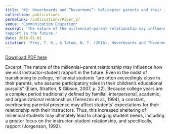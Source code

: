 ```yaml
---
title: "#2: Hoverboards and “hovermoms”: Helicopter parents and their influence on millennial students’ rapport with instructors"
collection: publications
permalink: /publications/Paper_2/
venue: "Communication Education"
excerpt: 'The nature of the millennial–parent relationship may influence how we visit instructor-student
rapport in the future.'
date: 2016-01-01
citation: 'Frey, T. K., & Tatum, N. T. (2016). Hoverboards and “hovermoms”: Helicopter parents and their influence on millennial students’ rapport with instructors. <i>Communication Education, 65</i>(4), 359-361. https://doi.org/10.1080/03634523.2016.1177846'
---
```


[Download PDF here](http://tkodyfrey.github.io/files/Hoverboards.pdf)

Excerpt: The nature of the millennial–parent relationship may influence how we visit instructor-student rapport in the future. Even in the midst of transitioning to college, millennial students “are often exceedingly close to their parents, who assume participatory roles in their children’s educational pursuits” (Elam, Stratton, & Gibson, 2007, p. 22). Because college years are a complex period traditionally defined by familial, interpersonal, academic, and organizational relationships (Terenzini et al., 1994), a constant, overbearing parental presence may affect students’ expectations for their relationship with their instructors. Thus, this increased sheltering of millennial students may ultimately lead to changing student needs, including a greater focus on the instructor–student relationship, and specifically, rapport (Jorgenson, 1992).
